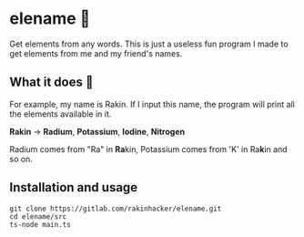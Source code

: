 # elename 🥼
Get elements from any words. This is just a useless fun program I made to get
elements from me and my friend's names.

## What it does 🥽
For example, my name is Rakin. If I input this name, the program will print
all the elements available in it.

**Rakin** -> **Radium**, **Potassium**, **Iodine**, **Nitrogen**

Radium comes from "Ra" in **Ra**kin, Potassium comes from 'K' in Ra**k**in and
so on.

## Installation and usage
```shell
git clone https://gitlab.com/rakinhacker/elename.git
cd elename/src
ts-node main.ts
```
